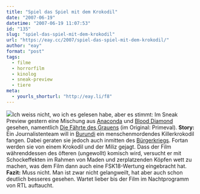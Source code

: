 ```yaml
---
title: "Spiel das Spiel mit dem Krokodil"
date: "2007-06-19"
datetime: "2007-06-19 11:07:53"
id: "135"
slug: "spiel-das-spiel-mit-dem-krokodil"
url: "https://eay.cc/2007/spiel-das-spiel-mit-dem-krokodil/"
author: "eay"
format: "post"
tags:
  - filme
  - horrorfilm
  - kinolog
  - sneak-preview
  - tiere
meta:
  - yourls_shorturl: "http://eay.li/f8"
---
```


![](/uploads/2007/krokodoc.jpg)Ich weiss nicht, wo ich es gelesen habe, aber es stimmt: Im Sneak Preview gestern eine Mischung aus [Anaconda](http://www.amazon.de/exec/obidos/ASIN/B00004RYBX/eayznet-21) und [Blood Diamond](http://eay.cc/blog/2007/01/wir_lieben_konf.shtml) gesehen, namentlich [Die Fährte des Grauens](http://www.imdb.com/title/tt0772193/) (im Original: Primeval). **Story:** Ein Journalistenteam will in [Burundi](http://de.wikipedia.org/wiki/Burundi) ein menschenmordendes Killerkrokodil fangen. Dabei geraten sie jedoch auch inmitten des [Bürgerkriegs](http://de.wikipedia.org/wiki/Geschichte_Burundis#Die_Unruhejahre_1993_bis_2005). Fortan werden sie von einem Krokodil und der Miliz gejagt. Dass der Film währenddessen des öfteren (ungewollt) komisch wird, versucht er mit Schockeffekten im Rahmen von Maden und zerplatzenden Köpfen wett zu machen, was dem Film dann auch eine FSK18-Wertung eingebracht hat. **Fazit:** Muss nicht. Man ist zwar nicht gelangweilt, hat aber auch schon deutlich besseres gesehen. Wartet lieber bis der Film im Nachtprogramm von RTL auftaucht.
